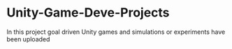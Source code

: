 # Unity-Game-Deve-Projects
In this project goal driven Unity games and simulations or experiments have been uploaded
